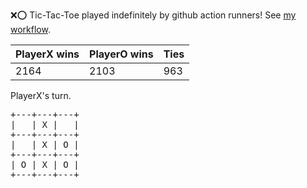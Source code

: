 :x::o: Tic-Tac-Toe played indefinitely by github action runners! See [my workflow](.github/workflows/play.yaml).

|PlayerX wins|PlayerO wins|Ties|
|-|-|-|
|2164|2103|963|

PlayerX's turn.

<pre>
+---+---+---+
|   | X |   |
+---+---+---+
|   | X | O |
+---+---+---+
| O | X | O |
+---+---+---+
</pre>
